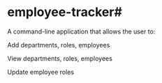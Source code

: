 # employee-tracker# 

A command-line application that allows the user to:

Add departments, roles, employees

View departments, roles, employees

Update employee roles










